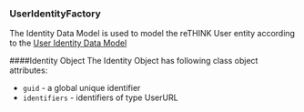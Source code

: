 ### UserIdentityFactory

The Identity Data Model is used to model the reTHINK User entity according to the [User Identity Data Model](https://github.com/reTHINK-project/architecture/tree/master/docs/datamodel/user-identity)

####Identity Object
The Identity Object has following class object attributes:
* ```guid``` - a global unique identifier
* ```identifiers``` -  identifiers of type UserURL

